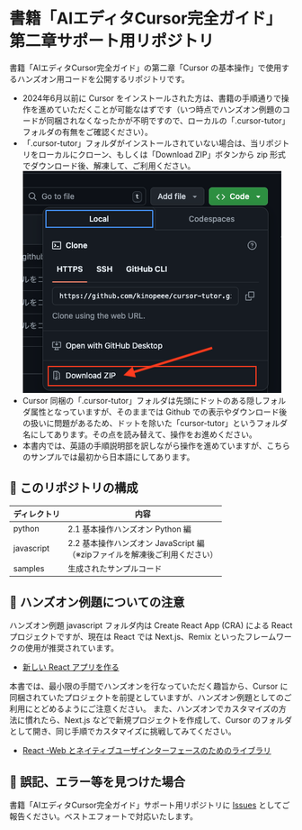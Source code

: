 # 書籍「AIエディタCursor完全ガイド」 第二章サポート用リポジトリ

書籍「AIエディタCursor完全ガイド」の第二章「Cursor の基本操作」で使用するハンズオン用コードを公開するリポジトリです。
- 2024年6月以前に Cursor をインストールされた方は、書籍の手順通りで操作を進めていただくことが可能なはずです（いつ時点でハンズオン例題のコードが同梱されなくなったかが不明ですので、ローカルの「.cursor-tutor」フォルダの有無をご確認ください）。
- 「.cursor-tutor」フォルダがインストールされていない場合は、当リポジトリをローカルにクローン、もしくは「Download ZIP」ボタンから zip 形式でダウンロード後、解凍して、ご利用ください。
![Download ZIP](images/zip_download_button.png)
- Cursor 同梱の「.cursor-tutor」フォルダは先頭にドットのある隠しフォルダ属性となっていますが、そのままでは Github での表示やダウンロード後の扱いに問題があるため、ドットを除いた「cursor-tutor」というフォルダ名にしてあります。その点を読み替えて、操作をお進めください。
- 本書内では、英語の手順説明部を訳しながら操作を進めていますが、こちらのサンプルでは最初から日本語にしてあります。

## 📕 このリポジトリの構成

| ディレクトリ | 内容 |
| ---- | ---- |
| python | 2.1 基本操作ハンズオン Python 編 |
| javascript | 2.2 基本操作ハンズオン JavaScript 編<br>（※zipファイルを解凍後ご利用ください） |
| samples | 生成されたサンプルコード |

## 📕 ハンズオン例題についての注意

ハンズオン例題 javascript フォルダ内は Create React App (CRA) による React プロジェクトですが、現在は React では Next.js、Remix といったフレームワークの使用が推奨されています。

- [新しい React アプリを作る](https://ja.legacy.reactjs.org/docs/create-a-new-react-app.html) 

本書では、最小限の手間でハンズオンを行なっていただく趣旨から、Cursor に同梱されていたプロジェクトを前提としていますが、ハンズオン例題としてのご利用にとどめるようにご注意ください。
また、ハンズオンでカスタマイズの方法に慣れたら、Next.js などで新規プロジェクトを作成して、Cursor のフォルダとして開き、同じ手順でカスタマイズに挑戦してみてください。

- [React -Web とネイティブユーザインターフェースのためのライブラリ](https://ja.react.dev/) 

## 📕 誤記、エラー等を見つけた場合

 書籍「AIエディタCursor完全ガイド」サポート用リポジトリに [Issues](https://github.com/kinopeee/cursor-perfect-guide/issues) としてご報告ください。ベストエフォートで対応いたします。
